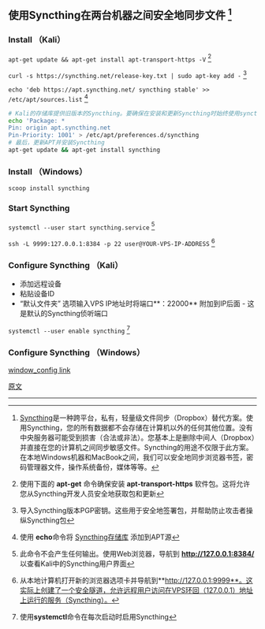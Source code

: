 ## 使用Syncthing在两台机器之间安全地同步文件 [^1]

### Install （Kali）

`apt-get update && apt-get install apt-transport-https -V` [^2]

`curl -s https://syncthing.net/release-key.txt | sudo apt-key add -` [^3]

`echo 'deb https://apt.syncthing.net/ syncthing stable' >> /etc/apt/sources.list` [^4]

```bash
# Kali的存储库提供旧版本的Syncthing。要确保在安装和更新Syncthing时始终使用syncthing.net软件包，请在/etc/apt/preferences.d/目录中创建以下引脚优先级。将整个下面的命令复制到终端并按Enter键
echo 'Package: *
Pin: origin apt.syncthing.net
Pin-Priority: 1001' > /etc/apt/preferences.d/syncthing
# 最后，更新APT并安装Syncthing
apt-get update && apt-get install syncthing
```

### Install （Windows）

`scoop install syncthing`

###  Start Syncthing

`systemctl --user start syncthing.service` [^5]

`ssh -L 9999:127.0.0.1:8384 -p 22 user@YOUR-VPS-IP-ADDRESS` [^6]

### Configure Syncthing  （Kali）

- 添加远程设备
- 粘贴设备ID
- “默认文件夹” 选项输入VPS IP地址时将端口**：22000** 附加到IP后面 - 这是默认的Syncthing侦听端口

`systemctl --user enable syncthing` [^7]

### Configure Syncthing  （Windows）

[window_config link](https://github.com/syncthing/docs/blob/master/users/autostart.rst#windows)

[原文](https://null-byte.wonderhowto.com/how-to/securely-sync-files-between-two-machines-using-syncthing-0185999/)

---

[^1]: [Syncthing](https://github.com/syncthing/syncthing)是一种跨平台，私有，轻量级文件同步（Dropbox）替代方案。使用Syncthing，您的所有数据都不会存储在计算机以外的任何其他位置。没有中央服务器可能受到损害（合法或非法）。您基本上是删除中间人（Dropbox）并直接在您的计算机之间同步敏感文件。Syncthing的用途不仅限于此方案。在本地Windows机器和MacBook之间，我们可以安全地同步浏览器书签，密码管理器文件，操作系统备份，媒体等等。
[^2]: 使用下面的 **apt-get** 命令确保安装 **apt-transport-https** 软件包。这将允许您从Syncthing开发人员安全地获取包和更新
[^3]: 导入Syncthing版本PGP密钥。这些用于安全地签署包，并帮助防止攻击者操纵Syncthing包
[^4]: 使用 **echo**命令将 [Syncthing存储库](https://apt.syncthing.net/) 添加到APT源
[^5]: 此命令不会产生任何输出。使用Web浏览器，导航到 **http://127.0.0.1:8384/** 以查看Kali中的Syncthing用户界面
[^6]: 从本地计算机打开新的浏览器选项卡并导航到**http://127.0.0.1:9999**。这实际上创建了一个安全隧道，允许远程用户访问在VPS环回（127.0.0.1）地址上运行的服务（Syncthing）。
[^7]: 使用**systemctl**命令在每次启动时启用Syncthing